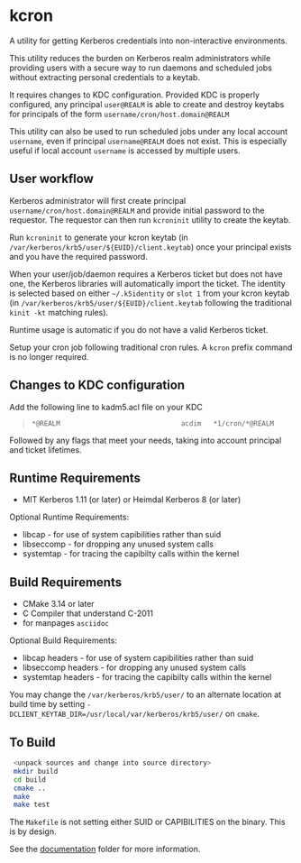 # kcron
A utility for getting Kerberos credentials into non-interactive environments.

This utility reduces the burden on Kerberos realm administrators while providing users with a secure way to run daemons and scheduled jobs without extracting personal credentials to a keytab.
 
It requires changes to KDC configuration. Provided KDC is properly configured, any principal `user@REALM` is able to create and destroy keytabs for principals of the form `username/cron/host.domain@REALM`

This utility can also be used to run scheduled jobs under any local account `username`, even if principal `username@REALM` does not exist. This is especially useful if local account `username` is accessed by multiple users.

## User workflow

Kerberos administrator will first create principal `username/cron/host.domain@REALM` and provide initial password to the requestor. The requestor can then run `kcroninit` utility to create the keytab.

Run `kcroninit` to generate your kcron keytab (in `/var/kerberos/krb5/user/${EUID}/client.keytab`) once your principal exists and you have the required password.

When your user/job/daemon requires a Kerberos ticket but does not have one, the Kerberos libraries will automatically import the ticket.
The identity is selected based on either `~/.k5identity` or `slot 1` from your kcron keytab (in `/var/kerberos/krb5/user/${EUID}/client.keytab` following the traditional `kinit -kt` matching rules).

Runtime usage is automatic if you do not have a valid Kerberos ticket.

Setup your cron job following traditional cron rules.  A `kcron` prefix command is no longer required.

## Changes to KDC configuration
 Add the following line to kadm5.acl file on your KDC

> `*@REALM                              acdim   *1/cron/*@REALM `

Followed by any flags that meet your needs, taking into account principal and ticket lifetimes. 

## Runtime Requirements

  * MIT Kerberos 1.11 (or later) or Heimdal Kerberos 8 (or later)

Optional Runtime Requirements:

  * libcap - for use of system capibilities rather than suid
  * libseccomp - for dropping any unused system calls
  * systemtap - for tracing the capibilty calls within the kernel

## Build Requirements

  * CMake 3.14 or later
  * C Compiler that understand C-2011
  * for manpages `asciidoc`

Optional Build Requirements:

  * libcap headers - for use of system capibilities rather than suid
  * libseccomp headers - for dropping any unused system calls
  * systemtap headers - for tracing the capibilty calls within the kernel

You may change the `/var/kerberos/krb5/user/` to an alternate location at build time by setting `-DCLIENT_KEYTAB_DIR=/usr/local/var/kerberos/krb5/user/` on `cmake`.

## To Build

```bash
 <unpack sources and change into source directory>
 mkdir build
 cd build
 cmake ..
 make
 make test
```

The `Makefile` is not setting either SUID or CAPIBILITIES on the binary.  This is by design.

See the [documentation](https://github.com/scientificlinux/kcron/blob/master/doc/kcron.doc) folder for more information.
